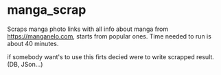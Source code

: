 # manga_scrap
Scraps manga photo links with all info about manga from https://manganelo.com, starts from popular ones.
Time needed to run is about 40 minutes.

if somebody want's to use this firts decied were to write scrapped result. (DB, JSon...)
